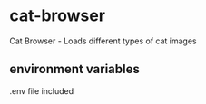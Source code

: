 # cat-browser
Cat Browser - Loads different types of cat images

## environment variables
.env file included

